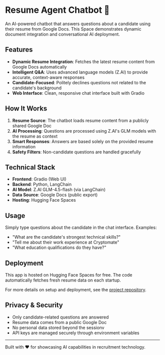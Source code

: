 # Resume Agent Chatbot 🤖

An AI-powered chatbot that answers questions about a candidate using their resume from Google Docs. This Space demonstrates dynamic document integration and conversational AI deployment.

## Features

-   **Dynamic Resume Integration**: Fetches the latest resume content from Google Docs automatically
-   **Intelligent Q&A**: Uses advanced language models (Z.AI) to provide accurate, context-aware responses
-   **Candidate-Focused**: Politely declines questions not related to the candidate's background
-   **Web Interface**: Clean, responsive chat interface built with Gradio

## How It Works

1. **Resume Source**: The chatbot loads resume content from a publicly shared Google Doc
2. **AI Processing**: Questions are processed using Z.AI's GLM models with the resume as context
3. **Smart Responses**: Answers are based solely on the provided resume information
4. **Safety Filters**: Non-candidate questions are handled gracefully

## Technical Stack

-   **Frontend**: Gradio (Web UI)
-   **Backend**: Python, LangChain
-   **AI Model**: Z.AI GLM-4.5-flash (via LangChain)
-   **Data Source**: Google Docs (public export)
-   **Hosting**: Hugging Face Spaces

## Usage

Simply type questions about the candidate in the chat interface. Examples:

-   "What are the candidate's strongest technical skills?"
-   "Tell me about their work experience at Cryptomate"
-   "What education qualifications do they have?"

## Deployment

This app is hosted on Hugging Face Spaces for free. The code automatically fetches fresh resume data on each startup.

For more details on setup and deployment, see the [project repository](https://github.com/xyanglu/resume-agent).

## Privacy & Security

-   Only candidate-related questions are answered
-   Resume data comes from a public Google Doc
-   No personal data stored beyond the sessionv
-   API keys are managed securely through environment variables

---

Built with ❤️ for showcasing AI capabilities in recruitment technology.
